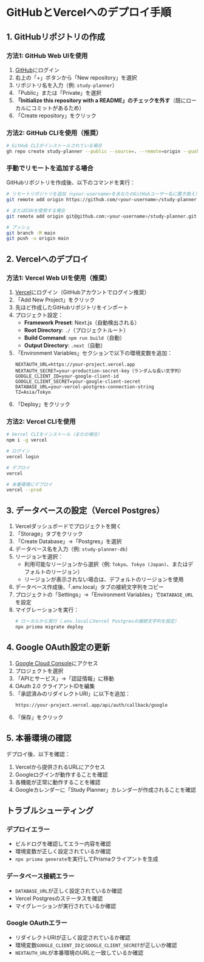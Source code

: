 # GitHubとVercelへのデプロイ手順

## 1. GitHubリポジトリの作成

### 方法1: GitHub Web UIを使用

1. [GitHub](https://github.com)にログイン
2. 右上の「+」ボタンから「New repository」を選択
3. リポジトリ名を入力（例: `study-planner`）
4. 「Public」または「Private」を選択
5. **「Initialize this repository with a README」のチェックを外す**（既にローカルにコミットがあるため）
6. 「Create repository」をクリック

### 方法2: GitHub CLIを使用（推奨）

```bash
# GitHub CLIがインストールされている場合
gh repo create study-planner --public --source=. --remote=origin --push
```

### 手動でリモートを追加する場合

GitHubリポジトリを作成後、以下のコマンドを実行：

```bash
# リモートリポジトリを追加（<your-username>をあなたのGitHubユーザー名に置き換え）
git remote add origin https://github.com/<your-username>/study-planner.git

# またはSSHを使用する場合
git remote add origin git@github.com:<your-username>/study-planner.git

# プッシュ
git branch -M main
git push -u origin main
```

## 2. Vercelへのデプロイ

### 方法1: Vercel Web UIを使用（推奨）

1. [Vercel](https://vercel.com)にログイン（GitHubアカウントでログイン推奨）
2. 「Add New Project」をクリック
3. 先ほど作成したGitHubリポジトリをインポート
4. プロジェクト設定：
   - **Framework Preset**: Next.js（自動検出される）
   - **Root Directory**: `./`（プロジェクトルート）
   - **Build Command**: `npm run build`（自動）
   - **Output Directory**: `.next`（自動）
5. 「Environment Variables」セクションで以下の環境変数を追加：
   ```
   NEXTAUTH_URL=https://your-project.vercel.app
   NEXTAUTH_SECRET=your-production-secret-key（ランダムな長い文字列）
   GOOGLE_CLIENT_ID=your-google-client-id
   GOOGLE_CLIENT_SECRET=your-google-client-secret
   DATABASE_URL=your-vercel-postgres-connection-string
   TZ=Asia/Tokyo
   ```
6. 「Deploy」をクリック

### 方法2: Vercel CLIを使用

```bash
# Vercel CLIをインストール（まだの場合）
npm i -g vercel

# ログイン
vercel login

# デプロイ
vercel

# 本番環境にデプロイ
vercel --prod
```

## 3. データベースの設定（Vercel Postgres）

1. Vercelダッシュボードでプロジェクトを開く
2. 「Storage」タブをクリック
3. 「Create Database」→「Postgres」を選択
4. データベース名を入力（例: `study-planner-db`）
5. リージョンを選択：
   - 利用可能なリージョンから選択（例: `Tokyo`、`Tokyo (Japan)`、またはデフォルトのリージョン）
   - リージョンが表示されない場合は、デフォルトのリージョンを使用
6. データベース作成後、「.env.local」タブの接続文字列をコピー
7. プロジェクトの「Settings」→「Environment Variables」で`DATABASE_URL`を設定
8. マイグレーションを実行：
   ```bash
   # ローカルから実行（.env.localにVercel Postgresの接続文字列を設定）
   npx prisma migrate deploy
   ```

## 4. Google OAuth設定の更新

1. [Google Cloud Console](https://console.cloud.google.com/)にアクセス
2. プロジェクトを選択
3. 「APIとサービス」→「認証情報」に移動
4. OAuth 2.0 クライアントIDを編集
5. 「承認済みのリダイレクトURI」に以下を追加：
   ```
   https://your-project.vercel.app/api/auth/callback/google
   ```
6. 「保存」をクリック

## 5. 本番環境の確認

デプロイ後、以下を確認：

1. Vercelから提供されるURLにアクセス
2. Googleログインが動作することを確認
3. 各機能が正常に動作することを確認
4. Googleカレンダーに「Study Planner」カレンダーが作成されることを確認

## トラブルシューティング

### デプロイエラー

- ビルドログを確認してエラー内容を確認
- 環境変数が正しく設定されているか確認
- `npx prisma generate`を実行してPrismaクライアントを生成

### データベース接続エラー

- `DATABASE_URL`が正しく設定されているか確認
- Vercel Postgresのステータスを確認
- マイグレーションが実行されているか確認

### Google OAuthエラー

- リダイレクトURIが正しく設定されているか確認
- 環境変数`GOOGLE_CLIENT_ID`と`GOOGLE_CLIENT_SECRET`が正しいか確認
- `NEXTAUTH_URL`が本番環境のURLと一致しているか確認


